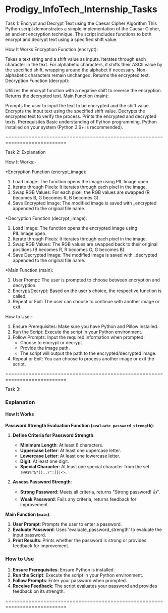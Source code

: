 # Prodigy_InfoTech_Internship_Tasks

Task 1:
Encrypt and Decrypt Text using the Caesar Cipher Algorithm
This Python script demonstrates a simple implementation of the Caesar Cipher, an ancient encryption technique. The script includes functions to both encrypt and decrypt text using a specified shift value.

How It Works
Encryption Function (encrypt):

Takes a text string and a shift value as inputs.
Iterates through each character in the text.
For alphabetic characters, it shifts their ASCII value by the specified shift, wrapping around the alphabet if necessary.
Non-alphabetic characters remain unchanged.
Returns the encrypted text.
Decryption Function (decrypt):

Utilizes the encrypt function with a negative shift to reverse the encryption.
Returns the decrypted text.
Main Function (main):

Prompts the user to input the text to be encrypted and the shift value.
Encrypts the input text using the specified shift value.
Decrypts the encrypted text to verify the process.
Prints the encrypted and decrypted texts.
Prerequisites
Basic understanding of Python programming.
Python installed on your system (Python 3.6+ is recommended).

===========================================================================

Task 2: Explanation

How It Works:-

*Encryption Function (encrypt_image):

1. Load Image: The function opens the image using PIL.Image.open.
2. Iterate through Pixels: It iterates through each pixel in the image.
3. Swap RGB Values: For each pixel, the RGB values are swapped (R becomes B, G becomes R, B becomes G).
4. Save Encrypted Image: The modified image is saved with _encrypted appended to the original file name.

*Decryption Function (decrypt_image):

1. Load Image: The function opens the encrypted image using PIL.Image.open.
2. Iterate through Pixels: It iterates through each pixel in the image.
3. Swap RGB Values: The RGB values are swapped back to their original positions (B becomes R, R becomes G, G becomes B).
4. Save Decrypted Image: The modified image is saved with _decrypted appended to the original file name.

*Main Function (main):

1. User Prompt: The user is prompted to choose between encryption and decryption.
2. Encrypt/Decrypt: Based on the user's choice, the respective function is called.
3. Repeat or Exit: The user can choose to continue with another image or exit.

How to Use:-

1. Ensure Prerequisites: Make sure you have Python and Pillow installed.
2. Run the Script: Execute the script in your Python environment.
3. Follow Prompts: Input the required information when prompted:
	- Choose to encrypt or decrypt.
	- Provide the image path.
	- The script will output the path to the encrypted/decrypted image.
4. Repeat or Exit: You can choose to process another image or exit the script.

===========================================================================

Task 3:
### Explanation

#### How It Works

**Password Strength Evaluation Function (`evaluate_password_strength`)**:
1. **Define Criteria for Password Strength**:
    - **Minimum Length**: At least 8 characters.
    - **Uppercase Letter**: At least one uppercase letter.
    - **Lowercase Letter**: At least one lowercase letter.
    - **Digit**: At least one digit.
    - **Special Character**: At least one special character from the set `!@#$%^&*(),.?":{}|<>`.

2. **Assess Password Strength**:
    - **Strong Password**: Meets all criteria, returns "Strong password! 👍".
    - **Weak Password**: Fails any criteria, returns feedback for improvement.

**Main Function (`main`)**:
1. **User Prompt**: Prompts the user to enter a password.
2. **Evaluate Password**: Uses 'evaluate_password_strength' to evaluate the input password.
3. **Print Results**: Prints whether the password is strong or provides feedback for improvement.

### How to Use

1. **Ensure Prerequisites**: Ensure Python is installed.
2. **Run the Script**: Execute the script in your Python environment.
3. **Follow Prompts**: Enter your password when prompted.
4. **Receive Feedback**: The script evaluates your password and provides feedback on its strength.

===========================================================================

